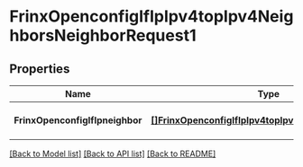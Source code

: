 # FrinxOpenconfigIfIpIpv4topIpv4NeighborsNeighborRequest1

## Properties
Name | Type | Description | Notes
------------ | ------------- | ------------- | -------------
**FrinxOpenconfigIfIpneighbor** | [**[]FrinxOpenconfigIfIpIpv4topIpv4NeighborsNeighbor**](frinx.openconfig.if.ip.ipv4top.ipv4.neighbors.Neighbor.md) |  | [optional] [default to null]

[[Back to Model list]](../README.md#documentation-for-models) [[Back to API list]](../README.md#documentation-for-api-endpoints) [[Back to README]](../README.md)


